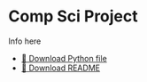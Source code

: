 # Comp Sci Project

Info here

- [🐍 Download Python file](cs-021-final-project.py)
- [📄 Download README](README_cs_021.txt)
